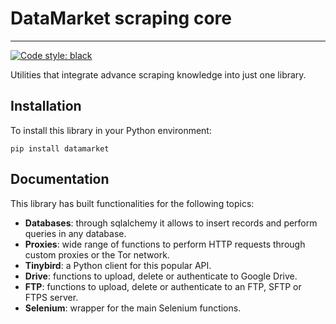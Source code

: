 # DataMarket scraping core

------------------------------------------------------
[![Code style: black](https://img.shields.io/badge/code%20style-black-000000.svg)](https://github.com/psf/black)


Utilities that integrate advance scraping knowledge into just one library.

## Installation

To install this library in your Python environment:

`pip install datamarket`

## Documentation

This library has built functionalities for the following topics:

- **Databases**: through sqlalchemy it allows to insert records and perform queries in any database.
- **Proxies**: wide range of functions to perform HTTP requests through custom proxies or the Tor network.
- **Tinybird**: a Python client for this popular API.
- **Drive**: functions to upload, delete or authenticate to Google Drive.
- **FTP**: functions to upload, delete or authenticate to an FTP, SFTP or FTPS server.
- **Selenium**: wrapper for the main Selenium functions.
